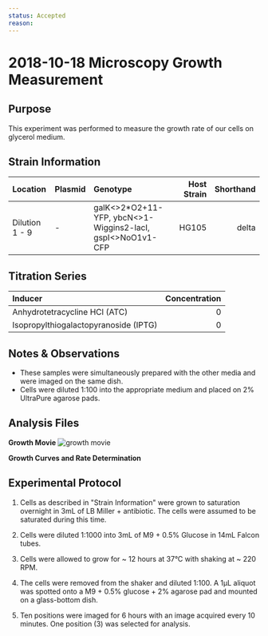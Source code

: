```yaml
---
status: Accepted 
reason: 
---
```


# 2018-10-18 Microscopy Growth Measurement

## Purpose
This experiment was performed to measure the growth rate of our cells on glycerol medium. 

## Strain Information
| Location | Plasmid | Genotype | Host Strain | Shorthand |
| :------- | :------ | :------- | ----------: | --------: |
| Dilution 1 - 9| - | galK<>2*O2+11-YFP, ybcN<>1-Wiggins2-lacI, gspI<>NoO1v1-CFP| HG105 | delta |


## Titration Series

| Inducer | Concentration |
| :------ | ------------: |
| Anhydrotetracycline HCl (ATC) | 0 |
| Isopropylthiogalactopyranoside (IPTG) | 0|

## Notes & Observations
* These samples were simultaneously prepared with the other media and were imaged on the same dish. 
* Cells were diluted 1:100 into the appropriate medium and placed on 2% UltraPure agarose pads.

## Analysis Files

**Growth Movie**
![growth movie](output/growth_movie.gif)

**Growth Curves and Rate Determination**
![]()

## Experimental Protocol

1. Cells as described in "Strain Information" were grown to saturation overnight in 3mL of LB Miller + antibiotic. The cells were assumed to be saturated during this time.

1. Cells were diluted 1:1000 into 3mL of M9 + 0.5% Glucose in 14mL Falcon tubes. 

2. Cells were allowed to grow for ~ 12 hours at 37°C with shaking at ~ 220 RPM.

3. The cells were removed from the shaker and diluted 1:100. A 1µL aliquot was spotted onto a M9 + 0.5% glucose + 2% agarose pad and mounted on a glass-bottom dish. 

4. Ten positions were imaged for 6 hours with an image acquired every 10 minutes. One position (3) was selected for analysis.
